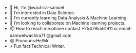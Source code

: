 - 👋 Hi, I’m @wachira-samuel
- 👀 I’m interested in Data Science.
- 🌱 I’m currently learning Data Analysis & Machine Learning.
- 💞️ I’m looking to collaborate on Machine learning projects.
- 📫 How to reach me:phone contact +254795561911 or email-samwelwachira71 @gmail.com
- 😄 Pronouns:He/Mr
- ⚡ Fun fact:Technical Writer.

<!---
wachira-samuel/wachira-samuel is a ✨ special ✨ repository because its `README.md` (this file) appears on your GitHub profile.
You can click the Preview link to take a look at your changes.
--->
